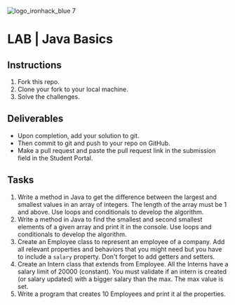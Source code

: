 ![logo_ironhack_blue 7](https://user-images.githubusercontent.com/23629340/40541063-a07a0a8a-601a-11e8-91b5-2f13e4e6b441.png)

# LAB | Java Basics

<!-- Labs are mandatory and must be completed before the end of the next week.

You make work collaboratively with your classmates, but you may not copy and paste another student's code. -->

## Instructions

<!-- - Create a new GitHub repository named `Enterprise-Java-Development-1.01`
- Upload the code for all of the following prompts to your repository.
- Submit a URL link to your repository below. -->

1. Fork this repo.
2. Clone your fork to your local machine.
3. Solve the challenges.

## Deliverables

- Upon completion, add your solution to git.
- Then commit to git and push to your repo on GitHub.
- Make a pull request and paste the pull request link in the submission field in the Student Portal.

## Tasks

1. Write a method in Java to get the difference between the largest and smallest values in an array of integers. The length of the array must be 1 and above. Use loops and conditionals to develop the algorithm.
2. Write a method in Java to find the smallest and second smallest elements of a given array and print it in the console. Use loops and conditionals to develop the algorithm.
3. Create an Employee class to represent an employee of a company. Add all relevant properties and behaviors that you might need but you have to include a `salary` property. Don't forget to add getters and setters.
4. Create an Intern class that extends from Employee. All the Interns have a salary limit of 20000 (constant). You must validate if an intern is created (or salary updated) with a bigger salary than the max. The max value is set.
5. Write a program that creates 10 Employees and print it al the properties.